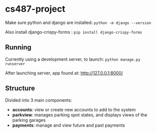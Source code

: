 # cs487-project

Make sure python and django are installed:
`python -m django --version`

Also install django-crispy-forms :
`pip install django-crispy-forms`

## Running

Currently using a development server, to launch:
`python manage.py runserver`

After launching server, app found at:
<http://127.0.0.1:8000/>

## Structure

Divided into 3 main components:

* **accounts**: view or create new accounts to add to the system
* **parkview**: manages parking spot states, and displays views of the parking garages
* **payments**: manage and view future and past payments
